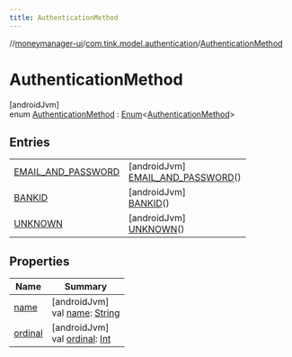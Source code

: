 ```yaml
---
title: AuthenticationMethod
---
```

//[moneymanager-ui](../../../index.html)/[com.tink.model.authentication](../index.html)/[AuthenticationMethod](index.html)



# AuthenticationMethod



[androidJvm]\
enum [AuthenticationMethod](index.html) : [Enum](https://kotlinlang.org/api/latest/jvm/stdlib/kotlin/-enum/index.html)&lt;[AuthenticationMethod](index.html)&gt;



## Entries


| | |
|---|---|
| [EMAIL_AND_PASSWORD](-e-m-a-i-l_-a-n-d_-p-a-s-s-w-o-r-d/index.html) | [androidJvm]<br>[EMAIL_AND_PASSWORD](-e-m-a-i-l_-a-n-d_-p-a-s-s-w-o-r-d/index.html)() |
| [BANKID](-b-a-n-k-i-d/index.html) | [androidJvm]<br>[BANKID](-b-a-n-k-i-d/index.html)() |
| [UNKNOWN](-u-n-k-n-o-w-n/index.html) | [androidJvm]<br>[UNKNOWN](-u-n-k-n-o-w-n/index.html)() |


## Properties


| Name | Summary |
|---|---|
| [name](../../com.tink.service.network/-sdk-client/-t-i-n-k_-l-i-n-k/index.html#-372974862%2FProperties%2F1000845458) | [androidJvm]<br>val [name](../../com.tink.service.network/-sdk-client/-t-i-n-k_-l-i-n-k/index.html#-372974862%2FProperties%2F1000845458): [String](https://kotlinlang.org/api/latest/jvm/stdlib/kotlin/-string/index.html) |
| [ordinal](../../com.tink.service.network/-sdk-client/-t-i-n-k_-l-i-n-k/index.html#-739389684%2FProperties%2F1000845458) | [androidJvm]<br>val [ordinal](../../com.tink.service.network/-sdk-client/-t-i-n-k_-l-i-n-k/index.html#-739389684%2FProperties%2F1000845458): [Int](https://kotlinlang.org/api/latest/jvm/stdlib/kotlin/-int/index.html) |

